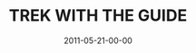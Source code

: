 ---
layout: message
category: message
series: "The Guide"
title: "TREK WITH THE GUIDE"
date: 2011-05-21-00-00
message_id: 674
sc-permalink-url: "http://soundcloud.com/crdschurch/trek-with-the-guide"
audio: "http://s3.amazonaws.com/crossroads-media/messages/audio/theguide01.mp3"
audio-duration: "42:43"
program: "http://s3.amazonaws.com/crossroads-media/documents/05_21-22_11Program.pdf"
description: "Chuck Mingo talks about how to recognize and follow the Holy Spirit's guidance."
video: "http://s3.amazonaws.com/crossroads-media/messages/video/theguide01.mp4"
video-duration: "42:49"
yt-embed-url: "//www.youtube.com/embed/EJdqTiPHxUQ"
video-image: "http://s3.amazonaws.com/crossroads-media/images/theguide01_still.jpg"
tag: 
 - mingo
 - guide
 - holy-spirit
 - guidance
 - program
explicit: false
---